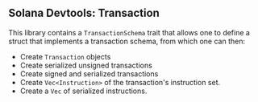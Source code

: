 
## Solana Devtools: Transaction

This library contains a `TransactionSchema` trait that allows one to
define a struct that implements a transaction schema, from which one can then:
- Create `Transaction` objects
- Create serialized unsigned transactions
- Create signed and serialized transactions
- Create `Vec<Instruction>` of the transaction's instruction set.
- Create a `Vec` of serialized instructions.
